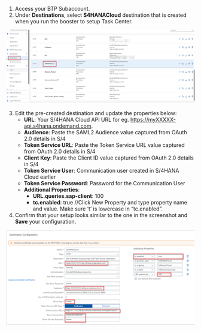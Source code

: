 1. Access your BTP Subaccount.
2. Under **Destinations**, select **S4HANACloud** destination that is created when you run the booster to setup Task Center.

![alt text](images/31.png)

3. Edit the pre-created destination and update the properties below:
   * __URL__: Your S/4HANA Cloud API URL for eg. https://myXXXXX-api.s4hana.ondemand.com.
   * __Audience__: Paste the SAML2 Audience value captured from OAuth 2.0 details in S/4
   * __Token Service URL__: Paste the Token Service URL value captured from OAuth 2.0 details in S/4
   * __Client Key__: Paste the Client ID value captured from OAuth 2.0 details in S/4
   * __Token Service User__: Communication user created in S/4HANA Cloud earlier
   * __Token Service Password__: Password for the Communication User
   * __Additional Properties__:
     * __URL.queries.sap-client__: 100
     * __tc.enabled__: true  //Click New Property and type property name and value.  Make sure ‘t’ is lowercase in “tc.enabled”.
4. Confirm that your setup looks similar to the one in the screenshot and **Save** your configuration.

![alt text](images/32.png)
